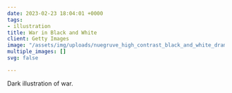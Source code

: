 ```yaml
---
date: 2023-02-23 18:04:01 +0000
tags:
- illustration
title: War in Black and White
client: Getty Images
image: "/assets/img/uploads/nuegruve_high_contrast_black_and_white_dramatic_illustration_of_17be5d57-ba81-4205-a049-e7fd08fecd1a.jpg"
multiple_images: []
svg: false

---
```

Dark illustration of war.